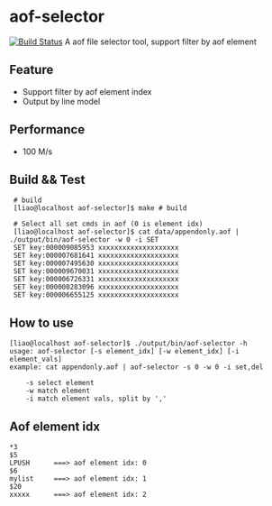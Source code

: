 # aof-selector
[![Build Status](https://travis-ci.org/hongliuliao/aof-selector.svg?branch=master)](https://travis-ci.org/hongliuliao/aof-selector)
A aof file selector tool, support filter by aof element

## Feature
* Support filter by aof element index
* Output by line model

## Performance
 * 100 M/s

## Build && Test
```
 # build
 [liao@localhost aof-selector]$ make # build

 # Select all set cmds in aof (0 is element idx)
 [liao@localhost aof-selector]$ cat data/appendonly.aof | ./output/bin/aof-selector -w 0 -i SET
 SET key:000009085953 xxxxxxxxxxxxxxxxxxxx 
 SET key:000007681641 xxxxxxxxxxxxxxxxxxxx 
 SET key:000007495630 xxxxxxxxxxxxxxxxxxxx 
 SET key:000009670031 xxxxxxxxxxxxxxxxxxxx 
 SET key:000006726331 xxxxxxxxxxxxxxxxxxxx 
 SET key:000000283096 xxxxxxxxxxxxxxxxxxxx 
 SET key:000006655125 xxxxxxxxxxxxxxxxxxxx 
```

## How to use
```
[liao@localhost aof-selector]$ ./output/bin/aof-selector -h
usage: aof-selector [-s element_idx] [-w element_idx] [-i element_vals]
example: cat appendonly.aof | aof-selector -s 0 -w 0 -i set,del

    -s select element
    -w match element
    -i match element vals, split by ','
```

## Aof element idx
```
*3
$5
LPUSH      ===> aof element idx: 0
$6
mylist     ===> aof element idx: 1
$20
xxxxx      ===> aof element idx: 2
```

